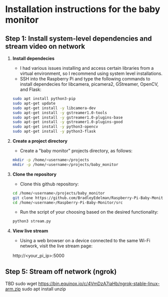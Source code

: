 # Installation instructions for the baby monitor

## Step 1: Install system-level dependencies and stream video on network

1. **Install dependecies**
   - I had various issues installing and access certain libraries from a virtual environment, so I recommend using system level installations.
   - SSH into the Raspberry Pi and type the following commands to install dependecies for libcamera, picamera2, GStreamer, OpenCV, and Flask:

   ```bash
   sudo apt install python3-pip
   sudo apt-get update
   sudo apt-get install -y libcamera-dev
   sudo apt-get install -y gstreamer1.0-tools
   sudo apt-get install -y gstreamer1.0-plugins-base
   sudo apt-get install -y gstreamer1.0-plugins-good
   sudo apt-get install -y python3-opencv
   sudo apt-get install -y python3-flask
   ```

2. **Create a project directory**
   - Create a "baby monitor" projects directory, as follows:

   ```bash
   mkdir -p /home/<username>/projects
   mkdir -p /home/<username>/projects/baby_monitor
   ```

5. **Clone the repository**
   - Clone this github repository:

   ```bash
   cd /home/<username>/projects/baby_monitor
   git clone https://github.com/BradleyEdelman/Raspberry-Pi-Baby-Monitor.git
   cd /home/<username>/Raspberry-Pi-Baby-Monitor/src
   ```

   - Run the script of your choosing based on the desired functionality:
   
   ```bash
   python3 stream.py
   ```

6. **View live stream**
   - Using a web browser on a device connected to the same Wi-Fi network, visit the live stream page:

   http://<your_pi_ip>:5000


## Step 5: Stream off network (ngrok)

TBD
sudo wget https://bin.equinox.io/c/4VmDzA7iaHb/ngrok-stable-linux-arm.zip
sudo apt install unzip

